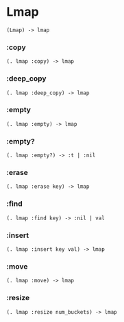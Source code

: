 # Lmap

```code
(Lmap) -> lmap
```

### :copy

```code
(. lmap :copy) -> lmap
```

### :deep_copy

```code
(. lmap :deep_copy) -> lmap
```

### :empty

```code
(. lmap :empty) -> lmap
```

### :empty?

```code
(. lmap :empty?) -> :t | :nil
```

### :erase

```code
(. lmap :erase key) -> lmap
```

### :find

```code
(. lmap :find key) -> :nil | val
```

### :insert

```code
(. lmap :insert key val) -> lmap
```

### :move

```code
(. lmap :move) -> lmap
```

### :resize

```code
(. lmap :resize num_buckets) -> lmap
```

